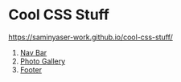 # Cool CSS Stuff

https://saminyaser-work.github.io/cool-css-stuff/

1. [Nav Bar](https://saminyaser-work.github.io/cool-css-stuff/stuff/nav-bar/nav-bar.html)
2. [Photo Gallery](https://saminyaser-work.github.io/cool-css-stuff/stuff/photo-gallery/photo-gallery.html)
3. [Footer](https://saminyaser-work.github.io/cool-css-stuff/stuff/footer/footer.html)



